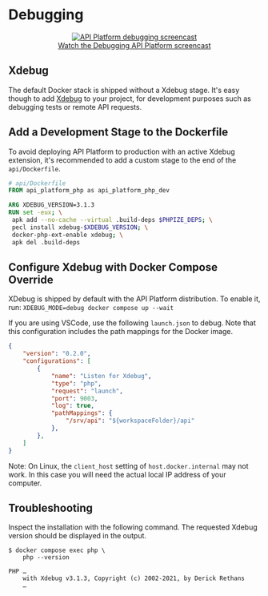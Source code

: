 # Debugging

<p align="center" class="symfonycasts"><a href="https://symfonycasts.com/screencast/api-platform/profiler?cid=apip"><img src="../distribution/images/symfonycasts-player.png" alt="API Platform debugging screencast"><br>Watch the Debugging API Platform screencast</a></p>

## Xdebug

The default Docker stack is shipped without a Xdebug stage. It's easy
though to add [Xdebug](https://xdebug.org/) to your project, for development
purposes such as debugging tests or remote API requests.

## Add a Development Stage to the Dockerfile

To avoid deploying API Platform to production with an active Xdebug extension,
it's recommended to add a custom stage to the end of the `api/Dockerfile`.

```Dockerfile
# api/Dockerfile
FROM api_platform_php as api_platform_php_dev

ARG XDEBUG_VERSION=3.1.3
RUN set -eux; \
 apk add --no-cache --virtual .build-deps $PHPIZE_DEPS; \
 pecl install xdebug-$XDEBUG_VERSION; \
 docker-php-ext-enable xdebug; \
 apk del .build-deps
```

## Configure Xdebug with Docker Compose Override

XDebug is shipped by default with the API Platform distribution.
To enable it, run: `XDEBUG_MODE=debug docker compose up --wait`

If you are using VSCode, use the following `launch.json` to debug.
Note that this configuration includes the path mappings for the Docker image.

```json
{
    "version": "0.2.0",
    "configurations": [
        {
            "name": "Listen for Xdebug",
            "type": "php",
            "request": "launch",
            "port": 9003,
            "log": true,
            "pathMappings": {
                "/srv/api": "${workspaceFolder}/api"
            },
        },
    ]
}
```

Note: On Linux, the `client_host` setting of `host.docker.internal` may not work.
In this case you will need the actual local IP address of your computer.

## Troubleshooting

Inspect the installation with the following command. The requested Xdebug
version should be displayed in the output.

```console
$ docker compose exec php \
    php --version

PHP …
    with Xdebug v3.1.3, Copyright (c) 2002-2021, by Derick Rethans
    …
```

